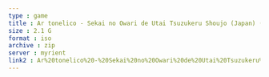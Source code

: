```yaml
---
type : game
title : Ar tonelico - Sekai no Owari de Utai Tsuzukeru Shoujo (Japan) (PlayStation 2 the Best)
size : 2.1 G
format : iso
archive : zip
server : myrient
link2 : Ar%20tonelico%20-%20Sekai%20no%20Owari%20de%20Utai%20Tsuzukeru%20Shoujo%20%28Japan%29%20%28PlayStation%202%20the%20Best%29
---
```

